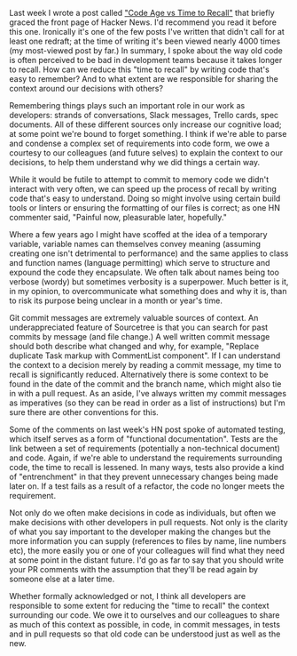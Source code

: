 Last week I wrote a post called ["Code Age vs Time to Recall"](/code-age-vs-time-to-recall) that briefly graced the front page of Hacker News. I'd recommend you read it before this one. Ironically it's one of the few posts I've written that didn't call for at least one redraft; at the time of writing it's been viewed nearly 4000 times (my most-viewed post by far.) In summary, I spoke about the way old code is often perceived to be bad in development teams because it takes longer to recall. How can we reduce this "time to recall" by writing code that's easy to remember? And to what extent are we responsible for sharing the context around our decisions with others?

Remembering things plays such an important role in our work as developers: strands of conversations, Slack messages, Trello cards, spec documents. All of these different sources only increase our cognitive load; at some point we're bound to forget something. I think if we're able to parse and condense a complex set of requirements into code form, we owe a courtesy to our colleagues (and future selves) to explain the context to our decisions, to help them understand why we did things a certain way.

While it would be futile to attempt to commit to memory code we didn't interact with very often, we can speed up the process of recall by writing code that's easy to understand. Doing so might involve using certain build tools or linters or ensuring the formatting of our files is correct; as one HN commenter said, "Painful now, pleasurable later, hopefully."

Where a few years ago I might have scoffed at the idea of a temporary variable, variable names can themselves convey meaning (assuming creating one isn't detrimental to performance) and the same applies to class and function names (language permitting) which serve to structure and expound the code they encapsulate. We often talk about names being too verbose (wordy) but sometimes verbosity is a superpower. Much better is it, in my opinion, to overcommunicate what something does and why it is, than to risk its purpose being unclear in a month or year's time.

Git commit messages are extremely valuable sources of context. An underappreciated feature of Sourcetree is that you can search for past commits by message (and file change.) A well written commit message should both describe what changed and why, for example, "Replace duplicate Task markup with CommentList component". If I can understand the context to a decision merely by reading a commit message, my time to recall is significantly reduced. Alternatively there is some context to be found in the date of the commit and the branch name, which might also tie in with a pull request. As an aside, I've always written my commit messages as imperatives (so they can be read in order as a list of instructions) but I'm sure there are other conventions for this.

Some of the comments on last week's HN post spoke of automated testing, which itself serves as a form of "functional documentation". Tests are the link between a set of requirements (potentially a non-technical document) and code. Again, if we're able to understand the requirements surrounding code, the time to recall is lessened. In many ways, tests also provide a kind of "entrenchment" in that they prevent unnecessary changes being made later on. If a test fails as a result of a refactor, the code no longer meets the requirement.

Not only do we often make decisions in code as individuals, but often we make decisions with other developers in pull requests. Not only is the clarity of what you say important to the developer making the changes but the more information you can supply (references to files by name, line numbers etc), the more easily you or one of your colleagues will find what they need at some point in the distant future. I'd go as far to say that you should write your PR comments with the assumption that they'll be read again by someone else at a later time.

Whether formally acknowledged or not, I think all developers are responsible to some extent for reducing the "time to recall" the context surrounding our code. We owe it to ourselves and our colleagues to share as much of this context as possible, in code, in commit messages, in tests and in pull requests so that old code can be understood just as well as the new.